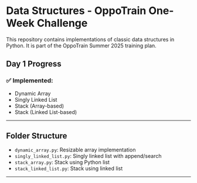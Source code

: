 # Data Structures - OppoTrain One-Week Challenge

This repository contains implementations of classic data structures in Python. It is part of the OppoTrain Summer 2025 training plan.

## Day 1 Progress

### ✅ Implemented:
- Dynamic Array
- Singly Linked List
- Stack (Array-based)
- Stack (Linked List-based)

---

## Folder Structure

- `dynamic_array.py`: Resizable array implementation
- `singly_linked_list.py`: Singly linked list with append/search
- `stack_array.py`: Stack using Python list
- `stack_linked_list.py`: Stack using linked list

---